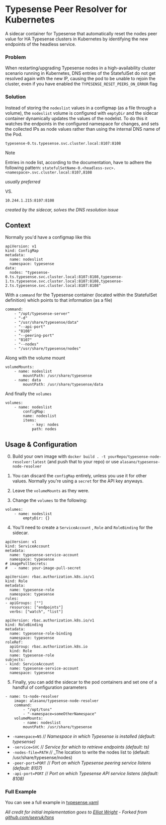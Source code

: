 # Typesense Peer Resolver for Kubernetes
A sidecar container for Typesense that automatically reset the nodes peer value for HA Typesense clusters in Kubernetes
by identifying the new endpoints of the headless service.

### Problem
When restarting/upgrading Typesense nodes in a high-availability cluster scenario running in Kubernetes, 
DNS entries of the StatefulSet do not get resolved again with the new IP, causing the pod to be unable to rejoin the cluster,
even if you have enabled the `TYPESENSE_RESET_PEERS_ON_ERROR` flag

### Solution
Instead of storing the `nodeslist` values in a configmap (as a file through a volume), the `nodeslist` volume is configured 
with `emptyDir` and the sidecar container dynamically updates the values of the nodelist. To do this it watches the endpoints 
in the configured namespace for changes, and sets the collected IPs as node values rather than using the internal DNS name of the Pod. 

```
typesense-0.ts.typesense.svc.cluster.local:8107:8108
```

> [!NOTE]
> Entries in node list, according to the documentation, have to adhere the following pattern: 
> `statefulSetName-0.<headless-svc>.<namespace>.svc.cluster.local:8107,8108`

 _usually preferred_

VS.

```
10.244.1.215:8107:8108
``` 
_created by the sidecar, solves the DNS resolution issue_


## Context

Normally you'd have a configmap like this

```
apiVersion: v1
kind: ConfigMap
metadata:
  name: nodeslist
  namespace: typesense
data:
  nodes: "typesense-0.ts.typesense.svc.cluster.local:8107:8108,typesense-1.ts.typesense.svc.cluster.local:8107:8108,typesense-2.ts.typesense.svc.cluster.local:8107:8108"
```

With a `command` for the Typesense container (located within the StatefulSet definition) which points to that information (as a file)

```
command:
    - "/opt/typesense-server"
    - "-d"
    - "/usr/share/typesense/data"
    - "--api-port"
    - "8108"
    - "--peering-port"
    - "8107"
    - "--nodes"
    - "/usr/share/typesense/nodes"
```

Along with the volume mount

```
volumeMounts:
    - name: nodeslist
        mountPath: /usr/share/typesense
    - name: data
        mountPath: /usr/share/typesense/data
```

And finally the `volumes`

```
volumes:
    - name: nodeslist
        configMap:
        name: nodeslist
        items:
            - key: nodes
            path: nodes
```

## Usage & Configuration

0) Build your own image with `docker build . -t yourRepo/typesense-node-resolver:latest` (and push that to your repo) or use `alasano/typesense-node-resolver`

1) You can discard the `configMap` entirely, unless you use it for other values. Normally you're using a `secret` for the API key anyways.

2) Leave the `volumeMounts` as they were.

3) Change the `volumes` to the following:

```
volumes:
    - name: nodeslist
        emptyDir: {}
```

4) You'll need to create a `ServiceAccount` , `Role` and `RoleBinding` for the sidecar.

```
apiVersion: v1
kind: ServiceAccount
metadata:
  name: typesense-service-account
  namespace: typesense
# imagePullSecrets:
#   - name: your-image-pull-secret
```

```
apiVersion: rbac.authorization.k8s.io/v1
kind: Role
metadata:
  name: typesense-role
  namespace: typesense
rules:
- apiGroups: [""]
  resources: ["endpoints"]
  verbs: ["watch", "list"]
```

```
apiVersion: rbac.authorization.k8s.io/v1
kind: RoleBinding
metadata:
  name: typesense-role-binding
  namespace: typesense
roleRef:
  apiGroup: rbac.authorization.k8s.io
  kind: Role
  name: typesense-role
subjects:
- kind: ServiceAccount
  name: typesense-service-account
  namespace: typesense
```

5) Finally, you can add the sidecar to the pod containers and set one of a handful of configuration parameters

```
- name: ts-node-resolver
    image: alasano/typesense-node-resolver
    command:
        - "/opt/tsns"
        - "-namespace=someOtherNamespace"
    volumeMounts:
        - name: nodeslist
        mountPath: /usr/share/typesense

```

* `-namespace=NS` // _Namespace in which Typesense is installed (default: typesense)_
* `-service=SVC` // _Service for which to retrieve endpoints (default: ts)_
* `-nodes-file=PATH` // _The location to write the nodes list to (default: /usr/share/typesense/nodes)
* `-peer-port=PORT` // _Port on which Typesense peering service listens (default: 8107)_
* `-api-port=PORT` // _Port on which Typesense API service listens (default: 8108)_

### Full Example

You can see a full example in [typesense.yaml](/typesense.yml)


_All credit for initial implementation goes to [Elliot Wright](https://github.com/seeruk) - Forked from [github.com/seeruk/tsns](https://github.com/seeruk/tsns)_